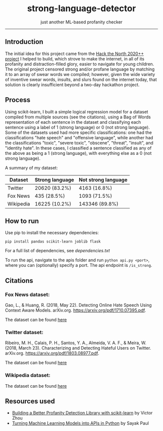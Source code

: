 <h1 align="center">strong-language-detector</h1>
<p align="center">just another ML-based profanity checker</p>

---
## Introduction
The initial idea for this project came from the [Hack the North 2020++ project](https://github.com/j985chen/Purity) I helped to build, which strove to make the internet, in all of its profanity and distraction-filled glory, easier to navigate for young children. 
The original project censored strong and/or profane language by matching it to an array of swear words we compiled; however, given the wide variety of inventive swear words, insults, and slurs found on the internet today, that solution is clearly insufficient beyond a two-day hackathon project.

## Process
Using scikit-learn, I built a simple logical regression model for a dataset compiled from multiple sources (see the citations), using a Bag of Words representation of each sentence in the dataset and classifying each sentence using a label of 1 (strong language) or 0 (not strong language).
Some of the datasets used had more specific classifications: one had the classifications "hate speech" and "offensive language", while another had the classifications "toxic", "severe toxic", "obscene", "threat", "insult", and "identity hate". 
In these cases, I classified a sentence classified as any of the above as being a 1 (strong language), with everything else as a 0 (not strong language).

A summary of my dataset:

| Dataset   | Strong language | Not strong language | 
| --------- | --------------- | ------------------- | 
| Twitter   | 20620 (83.2%)   | 4163 (16.8%)        |
| Fox News  | 435 (28.5%)     | 1093 (71.5%)        |
| Wikipedia | 16225 (10.2%)   | 143346 (89.8%)      |

## How to run
Use pip to install the necessary dependencies:

`pip install pandas scikit-learn joblib flask`

For a full list of dependencies, see _dependencies.txt_

To run the api, navigate to the apis folder and run `python api.py <port>`, where you can (optionally) specify a port. The api endpoint is `/is_strong`.

## Citations
### Fox News dataset:
Gao, L., &amp; Huang, R. (2018, May 22). Detecting Online Hate Speech Using Context Aware Models. arXiv.org. https://arxiv.org/pdf/1710.07395.pdf. 

The dataset can be found [here](https://github.com/sjtuprog/fox-news-comments)

### Twitter dataset: 
Ribeiro, M. H., Calais, P. H., Santos, Y. A., Almeida, V. A. F., &amp; Meira, W. (2018, March 23). Characterizing and Detecting Hateful Users on Twitter. arXiv.org. https://arxiv.org/pdf/1803.08977.pdf. 

The dataset can be found [here](https://github.com/manoelhortaribeiro/HatefulUsersTwitter)

### Wikipedia dataset:
The dataset can be found [here](https://www.kaggle.com/c/jigsaw-toxic-comment-classification-challenge/data)

## Resources used
- [Building a Better Profanity Detection Library with scikit-learn](https://towardsdatascience.com/building-a-better-profanity-detection-library-with-scikit-learn-3638b2f2c4c2) by Victor Zhou
- [Turning Machine Learning Models into APIs in Python](https://www.datacamp.com/community/tutorials/machine-learning-models-api-python) by Sayak Paul
